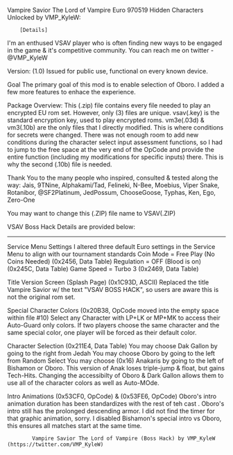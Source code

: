 Vampire Savior The Lord of Vampire Euro 970519 Hidden Characters Unlocked by VMP_KyleW:

        [Details]

I'm an enthused VSAV player who is often finding new ways to be engaged in the game & it's competitive community. You can reach me on twitter - @VMP_KyleW 

Version: (1.0) Issued for public use, functional on every known device.

Goal
The primary goal of this mod is to enable selection of Oboro. I added a few more features to enhace the experience. 

Package Overview:
This (.zip) file contains every file needed to play an encrypted EU rom set. However, only (3) files are unique.
vsav(.key) is the standard encryption key, used to play encrypted roms.
vm3e(.03d) & vm3(.10b) are the only files that I directly modified. This is where conditions for secrets were changed. There was not enough room to add new conditions during the character select input assessment functions, so I had to jump to the free space at the very end of the OpCode and provide the entire function (including my modifications for specific inputs) there. This is why the second (.10b) file is needed.

Thank You to the many people who inspired, consulted & tested along the way: Jais, 9TNine, Alphakami/Tad, Felineki, N-Bee, Moebius, Viper Snake, Rotanibor, @SF2Platinum, JedPossum, ChooseGoose, Typhas, Ken, Ego, Zero-One

You may want to change this (.ZIP) file name to VSAV(.ZIP)

VSAV Boss Hack Details are provided below:
_________________________________________________

Service Menu Settings
I altered three default Euro settings in the Service Menu to align with our tournament standards
Coin Mode = Free Play (No Coins Needed) (0x2456, Data Table)
Regulation = OFF (Blood is on) (0x245C, Data Table)
Game Speed = Turbo 3 (0x2469, Data Table)

Title Version Screen (Splash Page) (0x1C93D, ASCII)
Replaced the title Vampire Savior w/ the text "VSAV BOSS HACK", so users are aware this is not the original rom set. 

Special Character Colors (0x20B38, OpCode moved into the empty space within file #10)
Select any Character with LP+LK or MP+MK to access their Auto-Guard only colors. If two players choose the same character and the same special color, one player will be forced as their default color.

Character Selection (0x211E4, Data Table)
You may choose Dak Gallon by going to the right from Jedah
You may choose Oboro by going to the left from Random Select
You may choose (0x16) Anakaris by going to the left of Bishamon or Oboro. This version of Anak loses triple-jump & float, but gains Tech-Hits.
Changing the accessibilty of Oboro & Dark Gallon allows them to use all of the character colors as well as Auto-MOde.

Intro Animations (0x53CF0, OpCode) & (0x53FE6, OpCode)
Oboro's intro animation duration has been standardizes with the rest of teh cast . Oboro's intro still has the prolonged descending armor. I did not find the timer for that graphic animation, sorry.
I disabled Bishamon's special intro vs Oboro, this ensures all matches start at the same time.

            Vampire Savior The Lord of Vampire (Boss Hack) by VMP_KyleW (https://twitter.com/VMP_KyleW)

